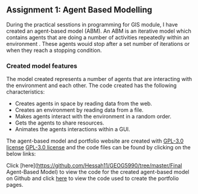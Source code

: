 
## Assignment 1: Agent Based Modelling
During the practical sesstions in programming for GIS module, I have created an agent-based model (ABM). An ABM 
is an iterative model which contains agents that are doing a number of activities repeatedly within an environment .
These agents wouid stop after a set number of iterations or when they reach a stopping condition.

### Created model features
The model created represents a number of agents that are interacting with the environment and each other.
The code created has the following characteristics:
  * Creates agents in space by reading data from the web.
  * Creates an environment by reading data from a file.
  * Makes agents interact with the environment in a random order.
  * Gets the agents to share resources.
  * Animates the agents interactions within a GUI.
  
The agent-based model and portfolio website are created with [GPL-3.0 license](https://github.com/Hessah11/GEOG5990/tree/master/LICENSE) [GPL-3.0 license](https://github.com/Hessah11/Hessah11.github.io/tree/master/LICENSE) and the code files can be found by clicking on the below links:

Click [here](https://github.com/Hessah11/GEOG5990/tree/master/Final Agent-Based Model) to view the code for the created agent-based model on Github and click [here](https://github.com/Hessah11/Hessah11.github.io) to view the code used to create the portfolio pages. 

